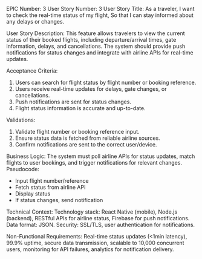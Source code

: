 EPIC Number: 3
User Story Number: 3
User Story Title: As a traveler, I want to check the real-time status of my flight, So that I can stay informed about any delays or changes.

User Story Description: This feature allows travelers to view the current status of their booked flights, including departure/arrival times, gate information, delays, and cancellations. The system should provide push notifications for status changes and integrate with airline APIs for real-time updates.

Acceptance Criteria:
1. Users can search for flight status by flight number or booking reference.
2. Users receive real-time updates for delays, gate changes, or cancellations.
3. Push notifications are sent for status changes.
4. Flight status information is accurate and up-to-date.

Validations:
1. Validate flight number or booking reference input.
2. Ensure status data is fetched from reliable airline sources.
3. Confirm notifications are sent to the correct user/device.

Business Logic: The system must poll airline APIs for status updates, match flights to user bookings, and trigger notifications for relevant changes. Pseudocode:
- Input flight number/reference
- Fetch status from airline API
- Display status
- If status changes, send notification

Technical Context: Technology stack: React Native (mobile), Node.js (backend), RESTful APIs for airline status, Firebase for push notifications. Data format: JSON. Security: SSL/TLS, user authentication for notifications.

Non-Functional Requirements: Real-time status updates (<1min latency), 99.9% uptime, secure data transmission, scalable to 10,000 concurrent users, monitoring for API failures, analytics for notification delivery.